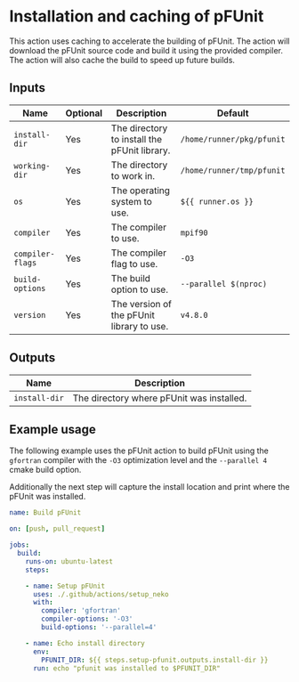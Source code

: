 # Installation and caching of pFUnit

This action uses caching to accelerate the building of pFUnit. The action will
download the pFUnit source code and build it using the provided compiler. The
action will also cache the build to speed up future builds.

## Inputs

| Name             | Optional | Description                                  | Default                   |
| ---------------- | -------- | -------------------------------------------- | ------------------------- |
| `install-dir`    | Yes      | The directory to install the pFUnit library. | `/home/runner/pkg/pfunit` |
| `working-dir`    | Yes      | The directory to work in.                    | `/home/runner/tmp/pfunit` |
| `os`             | Yes      | The operating system to use.                 | `${{ runner.os }}`        |
| `compiler`       | Yes      | The compiler to use.                         | `mpif90`                  |
| `compiler-flags` | Yes      | The compiler flag to use.                    | `-O3`                     |
| `build-options`  | Yes      | The build option to use.                     | `--parallel $(nproc)`     |
| `version`        | Yes      | The version of the pFUnit library to use.    | `v4.8.0`                  |

## Outputs

| Name          | Description                               |
| ------------- | ----------------------------------------- |
| `install-dir` | The directory where pFUnit was installed. |

## Example usage

The following example uses the pFUnit action to build pFUnit using the `gfortran`
compiler with the `-O3` optimization level and the `--parallel 4` cmake build
option.

Additionally the next step will capture the install location and print where the
pFUnit was installed.

```yaml
name: Build pFUnit

on: [push, pull_request]

jobs:
  build:
    runs-on: ubuntu-latest
    steps:

    - name: Setup pFUnit
      uses: ./.github/actions/setup_neko
      with:
        compiler: 'gfortran'
        compiler-options: '-O3'
        build-options: '--parallel=4'

    - name: Echo install directory
      env: 
        PFUNIT_DIR: ${{ steps.setup-pfunit.outputs.install-dir }}
      run: echo "pfunit was installed to $PFUNIT_DIR"
```